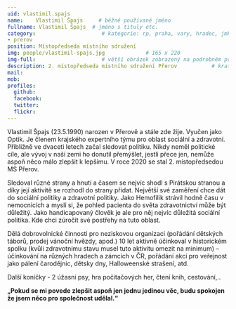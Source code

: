 ```yaml
---
uid: vlastimil.spajs
name:    Vlastimil Špajs     # běžně používané jméno
fullname: Vlastimil Špajs  # jméno s tituly etc.
category:                     # kategorie: rp, praha, vary, hradec, jmk, senat
- prerov
position: Místopředseda místního sdružení
img: people/vlastimil-spajs.jpg             # 165 x 220
img-full:                     # větší obrázek zobrazený na podrobném profilu
description: 2. místopředseda místního sdružení Přerov           # kratký popis, max 160 znaků
mail: 
mob: 
profiles:
  github:
  facebook: 
  twitter:         
  flickr: 
---
```

Vlastimil Špajs (23.5.1990) narozen v Přerově a stále zde žije. Vyučen jako Optik. Je členem krajského expertního týmu pro oblast sociální a zdravotní. Přibližně ve dvaceti letech začal sledovat politiku. Nikdy neměl politické cíle, ale vývoj v naší zemi ho donutil přemýšlet, jestli přece jen, nemůže aspoň něco málo zlepšit k lepšímu. V roce 2020 se stal 2. místopředsedou MS Přerov.

Sledoval různé strany a hnutí a časem se nejvíc shodl s Pirátskou stranou a díky její aktivitě se rozhodl do strany přidat. Největší své zaměření chce dát do sociální politiky a zdravotní politiky. Jako Hemofilik strávil hodně času v nemocnicích a myslí si, že pohled pacienta do světa zdravotnictví může být důležitý. Jako handicapovaný člověk je ale pro něj nejvíc důležitá sociální politika. Kde chci zúročit své postřehy na tuto oblast.

Dělá dobrovolnické činnosti pro neziskovou organizaci (pořádání dětských táborů, prodej vánoční hvězdy, apod.) 10 let aktivně účinkoval v historickém spolku (kvůli zdravotnímu stavu musel tuto aktivitu omezit na minimum) – účinkování na různých hradech a zámcích v ČR, pořádání akcí pro veřejnost jako pálení čarodějnic, dětsky dny, Halloweenské strašení, atd.

Další koníčky - 2 úžasní psy, hra počítačových her, čtení knih, cestování,..

**„Pokud se mi povede zlepšit aspoň jen jednu jedinou věc, budu spokojen že jsem něco pro společnost udělal.“**

